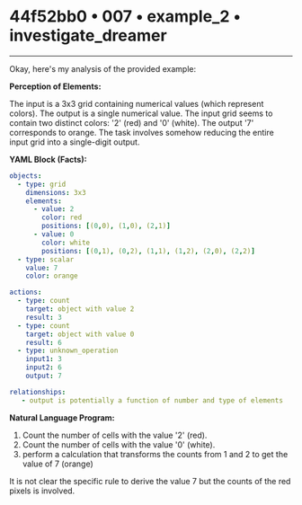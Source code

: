 # 44f52bb0 • 007 • example_2 • investigate_dreamer

---
Okay, here's my analysis of the provided example:

**Perception of Elements:**

The input is a 3x3 grid containing numerical values (which represent colors). The output is a single numerical value. The input grid seems to contain two distinct colors: '2' (red) and '0' (white). The output '7' corresponds to orange. The task involves somehow reducing the entire input grid into a single-digit output.

**YAML Block (Facts):**



```yaml
objects:
  - type: grid
    dimensions: 3x3
    elements:
      - value: 2
        color: red
        positions: [(0,0), (1,0), (2,1)]
      - value: 0
        color: white
        positions: [(0,1), (0,2), (1,1), (1,2), (2,0), (2,2)]
  - type: scalar
    value: 7
    color: orange

actions:
  - type: count
    target: object with value 2
    result: 3
  - type: count
    target: object with value 0
    result: 6
  - type: unknown_operation
    input1: 3
    input2: 6
    output: 7

relationships:
   - output is potentially a function of number and type of elements
```



**Natural Language Program:**

1.  Count the number of cells with the value '2' (red).
2.  Count the number of cells with the value '0' (white).
3. perform a calculation that transforms the counts from 1 and 2 to get the value of 7 (orange)

It is not clear the specific rule to derive the value 7 but the counts of the red pixels is involved.

